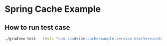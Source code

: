 # Spring Cache Example

## How to run test case
```bash
./gradlew test --tests "com.landvibe.cacheexample.service.UserServiceCacheTest"
```
